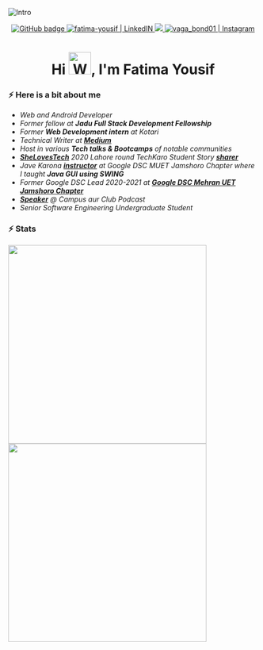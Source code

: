 ![Intro](https://user-images.githubusercontent.com/49322171/135896739-269b8f58-3781-4551-8401-db2528c3a654.png)

<p align="center">
  <a href="https://github.com/FatimaYousif?tab=followers">
    <img src="https://img.shields.io/github/followers/FatimaYousif?label=GitHub&logo=GitHub&style=for-the-badge" alt="GitHub badge" />
  </a>
  <a href="https://www.linkedin.com/in/fatima-yousif/" target="_blank">
  <img alt="fatima-yousif | LinkedIN"  src="https://img.shields.io/badge/linkedin-%230077B5.svg?&style=for-the-badge&logo=linkedin&logoColor=white" />
  </a>
  <a href="http://twitter.com/fatima_yousifx">
    <img src="https://img.shields.io/twitter/follow/fatima_yousifx?label=Twitter&logo=twitter&style=for-the-badge" />
  </a>
  </a>
<a href="https://www.instagram.com/fatimas.pov/" target="_blank">
  <img alt="vaga_bond01 | Instagram"  src="https://img.shields.io/badge/instagram-%23E4405F.svg?&style=for-the-badge&logo=instagram&logoColor=white" />
  </a>
</p>


<h1 align="center">Hi <img src="https://raw.githubusercontent.com/nixin72/nixin72/master/wave.gif" 
         alt="Waving hand animated gif"
         height="45"
         width="45" />, I'm Fatima Yousif</h1>

### ⚡️ Here is a bit about me

- *Web and Android Developer*
- *Former fellow at **Jadu Full Stack Development Fellowship***
- *Former **Web Development intern** at Kotari*
- *Technical Writer at [**Medium**](https://fatima-yousif.medium.com/)*
- *Host in various **Tech talks & Bootcamps** of notable communities*
- *[**SheLovesTech**](https://www.shelovestech.org/) 2020 Lahore round TechKaro Student Story [**sharer**](https://www.facebook.com/circlewomen/videos/she-loves-tech-lahore-regional-round-2020/3040032202775456/)*
- *Jave Karona [**instructor**](https://www.youtube.com/watch?v=l6U7pXfyuP4&list=PLjjqsCGTfaD7CVJqN3GQdxjHUxEAS1v6B) at Google DSC MUET Jamshoro Chapter where I taught **Java GUI using SWING***
- *Former Google DSC Lead 2020-2021 at [**Google DSC Mehran UET Jamshoro Chapter**](https://gdsc.community.dev/mehran-university-of-engineering-and-technology/)*
- *[**Speaker**](https://youtu.be/me3rMW4IgSY) @ Campus aur Club Podcast*
- *Senior Software Engineering Undergraduate Student*

### ⚡️ Stats
<p>
  <img width="400px" src="https://github-readme-stats.vercel.app/api?username=FatimaYousif&show_icons=true&theme=tokyonight&hide_border=true&bg_color=1F222E" />
  <img width="400px" src="https://github-readme-streak-stats.herokuapp.com?user=FatimaYousif&theme=gotham&hide_border=true&fire=C77800&ring=DD910B&background=1F222E" />
</p>



